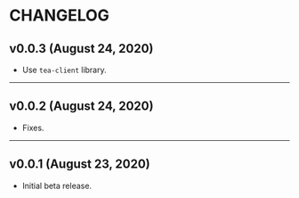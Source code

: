 # CHANGELOG


## v0.0.3 (August 24, 2020)

- Use `tea-client` library.


---


## v0.0.2 (August 24, 2020)

- Fixes.


---


## v0.0.1 (August 23, 2020)

- Initial beta release. 
